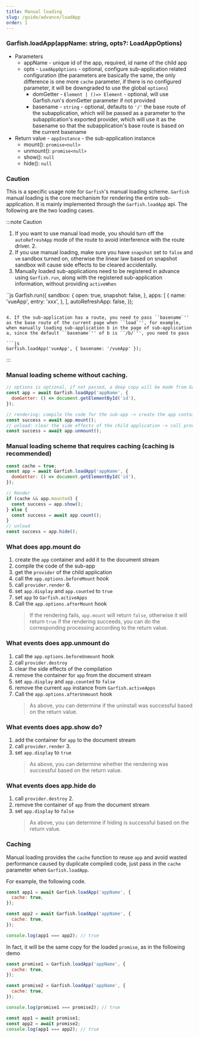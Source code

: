 ```yaml
---
title: Manual loading
slug: /guide/advance/loadApp
order: 1
---
```


### Garfish.loadApp(appName: string, opts?: LoadAppOptions)

- Parameters
  - appName - unique id of the app, required, id name of the child app
  - opts - `LoadAppOptions` - optional, configure sub-application related configuration (the parameters are basically the same, the only difference is one more `cache` parameter, if there is no configured parameter, it will be downgraded to use the global `options`)
    - domGetter - `Element | ()=> Element` - optional, will use Garfish.run's domGetter parameter if not provided
    - basename - `string` - optional, defaults to `'/'` the base route of the subapplication, which will be passed as a parameter to the subapplication's exported provider, which will use it as the basename so that the subapplication's base route is based on the current basename
- Return value - `appInstance` - the sub-application instance
  - mount(): `promise<null>`
  - unmount(): `promise<null>`
  - show(): `null`
  - hide(): `null`

### Caution

This is a specific usage note for `Garfish`'s manual loading scheme. `Garfish` manual loading is the core mechanism for rendering the entire sub-application. It is mainly implemented through the `Garfish.loadApp` api.
The following are the two loading cases.

:::note Caution

1. If you want to use manual load mode, you should turn off the `autoRefreshApp` mode of the route to avoid interference with the route driver. 2.
2. If you use manual loading, make sure you have `snapshot` set to `false` and `vm` sandbox turned on, otherwise the linear law based on snapshot sandbox will cause side effects to be cleared accidentally.
3. Manually loaded sub-applications need to be registered in advance using `Garfish.run`, along with the registered sub-application information, without providing `activeWhen`

``js
Garfish.run({
sandbox: {
open: true,
snapshot: false,
},
apps: [
{
name: 'vueApp',
entry: 'xxx',
},
],
autoRefreshApp: false,
});

````4.

4. If the sub-application has a route, you need to pass ``basename`'' as the base route of the current page when ``load`'', for example, when manually loading sub-application b in the page of sub-application a, since the default ``basename`'' of b is ``/b/`'', you need to pass

```js
Garfish.loadApp('vueApp', { basename: '/vueApp' });
````

:::

### Manual loading scheme without caching.

```js
// options is optional, if not passed, a deep copy will be made from Garfish.options by default
const app = await Garfish.loadApp('appName', {
  domGetter: () => document.getElementById('id'),
});

// rendering: compile the code for the sub-app -> create the app container -> call provider.render to render
const success = await app.mount();
// unload: clear the side effects of the child application -> call provider.destroy -> destroy the application container
const success = await app.unmount();
```

### Manual loading scheme that requires caching (caching is recommended)

```js
const cache = true;
const app = await Garfish.loadApp('appName', {
  domGetter: () => document.getElementById('id'),
});

// Render
if (cache && app.mounted) {
  const success = app.show();
} else {
  const success = await app.count();
}
// unload
const success = app.hide();
```

### What does app.mount do

1. create the `app` container and add it to the document stream
2. compile the code of the sub-app
3. get the `provider` of the child application
4. call the `app.options.beforeMount` hook
5. call `provider.render` 6.
6. set `app.display` and `app.counted` to `true`
7. set `app` to `Garfish.activeApps`
8. Call the `app.options.afterMount` hook
   > If the rendering fails, `app.mount` will return `false`, otherwise it will return `true` if the rendering succeeds, you can do the corresponding processing according to the return value.

### What events does app.unmount do

1. call the `app.options.beforeUnmount` hook
2. call `provider.destroy`
3. clear the side effects of the compilation
4. remove the container for `app` from the document stream
5. set `app.display` and `app.counted` to `false`
6. remove the current `app` instance from `Garfish.activeApps`
7. Call the `app.options.afterUnmount` hook
   > As above, you can determine if the uninstall was successful based on the return value.

### What events does app.show do?

1. add the container for `app` to the document stream
2. call `provider.render` 3.
3. set `app.display` to `true`
   > As above, you can determine whether the rendering was successful based on the return value.

### What events does app.hide do

1. call `provider.destroy` 2.
2. remove the container of `app` from the document stream
3. set `app.display` to `false`
   > As above, you can determine if hiding is successful based on the return value.

### Caching

Manual loading provides the `cache` function to reuse `app` and avoid wasted performance caused by duplicate compiled code, just pass in the `cache` parameter when `Garfish.loadApp`.

For example, the following code.

```js
const app1 = await Garfish.loadApp('appName', {
  cache: true,
});

const app2 = await Garfish.loadApp('appName', {
  cache: true,
});

console.log(app1 === app2); // true
```

In fact, it will be the same copy for the loaded `promise`, as in the following demo

```js
const promise1 = Garfish.loadApp('appName', {
  cache: true,
});

const promise2 = Garfish.loadApp('appName', {
  cache: true,
});

console.log(promise1 === promise2); // true

const app1 = await promise1;
const app2 = await promise2;
console.log(app1 === app2); // true
```
